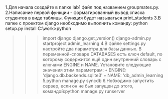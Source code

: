 1.Для начала создайте в  папке lab1 файл под названием groupmates.py.
2.Написание первой функции - форматированный вывод списка студентов в виде таблицы. Функция будет называться print_students
3.В папке с проектом django необходимо выполнить команду: python setup.py install
C:\work>python
>>>
>>> import django
>>> django.get_version()
django-admin.py startproject admin_learning
4.В файле settings.py настройте два параметра для базы данных. В переменной-словаре DATABASES есть ключ default, по которому
содержится ещё один внутренний словарь с ключами ENGINE и NAME.
Установите следующие значения этим параметрам:
◦ ENGINE: 'django.db.backends.sqlite3'
◦ NAME: 'db_admin_learning
5.python manage.py syncdb
6.Нобходимо запустить сервер, если он не был запущен до этого, командой:python manage.py runserver
